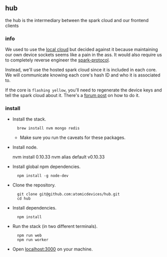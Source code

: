 ## hub

the hub is the intermediary between the spark cloud and our frontend clients

### info

We used to use the [local cloud](docs/local_cloud.md) but decided against it because maintaining our own device sockets seems like a pain in the ass. It would also require us to completely reverse engineer the [spark-protocol](https://github.com/spark/spark-protocol).

Instead, we'll use the hosted spark cloud since it is included in each core. We will communicate knowing each core's hash ID and who it is associated to.

If the core is `flashing yellow`, you'll need to regenerate the device keys and tell the spark cloud about it. There's a [forum post](https://community.spark.io/t/troubleshooting-my-core-is-flashing-yellow-red-lights-after-it-connects-to-wifi/627/2) on how to do it.

### install

* Install the stack.

        brew install nvm mongo redis

    * Make sure you run the caveats for these packages.

* Install node.

    nvm install 0.10.33
    nvm alias default v0.10.33

* Install global npm dependencies.

        npm install -g node-dev

* Clone the repository.

        git clone git@github.com:atomicdevices/hub.git
        cd hub

* Install dependencies.

        npm install

* Run the stack (in two different terminals).

        npm run web
        npm run worker

* Open [localhost:3000](http://localhost:3000) on your machine.